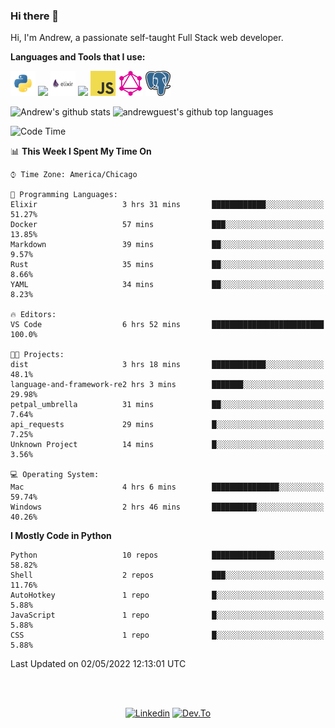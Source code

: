 ### Hi there 👋

Hi, I'm Andrew, a passionate self-taught Full Stack web developer.

**Languages and Tools that I use:**  

<code><img height="40" src="https://raw.githubusercontent.com/github/explore/80688e429a7d4ef2fca1e82350fe8e3517d3494d/topics/python/python.png"></code>
<code><img height="40" src="https://fastapi.tiangolo.com/img/logo-margin/logo-teal.png"></code>
<code><img height="40" src="https://raw.githubusercontent.com/github/explore/d106aa3f6fa091ab80ab5c8cf0d931baff3caaea/topics/elixir/elixir.png"></code>
<code><img height="40" src="https://img.stackshare.io/service/3262/-s9uoLIN.png"></code>
<code><img height="40" src="https://raw.githubusercontent.com/github/explore/80688e429a7d4ef2fca1e82350fe8e3517d3494d/topics/javascript/javascript.png"></code>
<code><img height="40" src="https://raw.githubusercontent.com/github/explore/5c058a388828bb5fde0bcafd4bc867b5bb3f26f3/topics/graphql/graphql.png"></code>
<code><img height="40" src="https://raw.githubusercontent.com/github/explore/80688e429a7d4ef2fca1e82350fe8e3517d3494d/topics/postgresql/postgresql.png"></code>

![Andrew's github stats](https://github-readme-stats.vercel.app/api?username=andrewguest&show_icons=true&theme=vue-dark&count_private=true)
<img height="180em" src="https://github-readme-stats.vercel.app/api/top-langs/?username=andrewguest&theme=vue-dark&layout=compact" alt="andrewguest's github top languages" />

<!--START_SECTION:waka-->
![Code Time](http://img.shields.io/badge/Code%20Time-1%2C072%20hrs%2018%20mins-blue)

📊 **This Week I Spent My Time On** 

```text
⌚︎ Time Zone: America/Chicago

💬 Programming Languages: 
Elixir                   3 hrs 31 mins       ████████████░░░░░░░░░░░░░   51.27% 
Docker                   57 mins             ███░░░░░░░░░░░░░░░░░░░░░░   13.85% 
Markdown                 39 mins             ██░░░░░░░░░░░░░░░░░░░░░░░   9.57% 
Rust                     35 mins             ██░░░░░░░░░░░░░░░░░░░░░░░   8.66% 
YAML                     34 mins             ██░░░░░░░░░░░░░░░░░░░░░░░   8.23%

🔥 Editors: 
VS Code                  6 hrs 52 mins       █████████████████████████   100.0%

🐱‍💻 Projects: 
dist                     3 hrs 18 mins       ████████████░░░░░░░░░░░░░   48.1% 
language-and-framework-re2 hrs 3 mins        ███████░░░░░░░░░░░░░░░░░░   29.98% 
petpal_umbrella          31 mins             ██░░░░░░░░░░░░░░░░░░░░░░░   7.64% 
api_requests             29 mins             █░░░░░░░░░░░░░░░░░░░░░░░░   7.25% 
Unknown Project          14 mins             █░░░░░░░░░░░░░░░░░░░░░░░░   3.56%

💻 Operating System: 
Mac                      4 hrs 6 mins        ███████████████░░░░░░░░░░   59.74% 
Windows                  2 hrs 46 mins       ██████████░░░░░░░░░░░░░░░   40.26%

```

**I Mostly Code in Python** 

```text
Python                   10 repos            ██████████████░░░░░░░░░░░   58.82% 
Shell                    2 repos             ███░░░░░░░░░░░░░░░░░░░░░░   11.76% 
AutoHotkey               1 repo              █░░░░░░░░░░░░░░░░░░░░░░░░   5.88% 
JavaScript               1 repo              █░░░░░░░░░░░░░░░░░░░░░░░░   5.88% 
CSS                      1 repo              █░░░░░░░░░░░░░░░░░░░░░░░░   5.88%

```



 Last Updated on 02/05/2022 12:13:01 UTC
<!--END_SECTION:waka-->

<br><br>
<p align="center">
   <a href="https://www.linkedin.com/in/andrew-guest-a891759a" target="_blank"><img src="https://img.shields.io/badge/LinkedIn-0077B5?style=for-the-badge&logo=linkedin&logoColor=white" alt="Linkedin"></a>
  <a href="https://dev.to/aguest" target="_blank"><img src="https://img.shields.io/badge/Dev.to-0A0A0A?style=for-the-badge&logo=dev%2Eto&logoColor=white" alt="Dev.To"></a>
</p>
